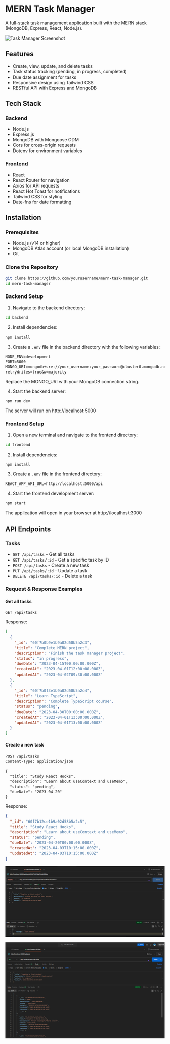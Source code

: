 # MERN Task Manager

A full-stack task management application built with the MERN stack (MongoDB, Express, React, Node.js).

![Task Manager Screenshot](https://picsum.photos/800/400)

## Features

- Create, view, update, and delete tasks
- Task status tracking (pending, in progress, completed)
- Due date assignment for tasks
- Responsive design using Tailwind CSS
- RESTful API with Express and MongoDB

## Tech Stack

### Backend
- Node.js
- Express.js
- MongoDB with Mongoose ODM
- Cors for cross-origin requests
- Dotenv for environment variables

### Frontend
- React
- React Router for navigation
- Axios for API requests
- React Hot Toast for notifications
- Tailwind CSS for styling
- Date-fns for date formatting

## Installation

### Prerequisites
- Node.js (v14 or higher)
- MongoDB Atlas account (or local MongoDB installation)
- Git

### Clone the Repository
```bash
git clone https://github.com/yourusername/mern-task-manager.git
cd mern-task-manager
```

### Backend Setup
1. Navigate to the backend directory:
```bash
cd backend
```

2. Install dependencies:
```bash
npm install
```

3. Create a `.env` file in the backend directory with the following variables:
```
NODE_ENV=development
PORT=5000
MONGO_URI=mongodb+srv://your_username:your_password@cluster0.mongodb.net/taskmanager?retryWrites=true&w=majority
```
Replace the MONGO_URI with your MongoDB connection string.

4. Start the backend server:
```bash
npm run dev
```
The server will run on http://localhost:5000

### Frontend Setup
1. Open a new terminal and navigate to the frontend directory:
```bash
cd frontend
```

2. Install dependencies:
```bash
npm install
```

3. Create a `.env` file in the frontend directory:
```
REACT_APP_API_URL=http://localhost:5000/api
```

4. Start the frontend development server:
```bash
npm start
```
The application will open in your browser at http://localhost:3000

## API Endpoints

### Tasks
- `GET /api/tasks` - Get all tasks
- `GET /api/tasks/:id` - Get a specific task by ID
- `POST /api/tasks` - Create a new task
- `PUT /api/tasks/:id` - Update a task
- `DELETE /api/tasks/:id` - Delete a task

### Request & Response Examples

#### Get all tasks
```
GET /api/tasks
```

Response:
```json
[
  {
    "_id": "60f7b0b9e1b9a02d58b5a2c3",
    "title": "Complete MERN project",
    "description": "Finish the task manager project",
    "status": "in progress",
    "dueDate": "2023-04-15T00:00:00.000Z",
    "createdAt": "2023-04-01T12:00:00.000Z",
    "updatedAt": "2023-04-02T09:30:00.000Z"
  },
  {
    "_id": "60f7b0f3e1b9a02d58b5a2c4",
    "title": "Learn TypeScript",
    "description": "Complete TypeScript course",
    "status": "pending",
    "dueDate": "2023-04-30T00:00:00.000Z",
    "createdAt": "2023-04-01T13:00:00.000Z",
    "updatedAt": "2023-04-01T13:00:00.000Z"
  }
]
```

#### Create a new task
```
POST /api/tasks
Content-Type: application/json

{
  "title": "Study React Hooks",
  "description": "Learn about useContext and useMemo",
  "status": "pending",
  "dueDate": "2023-04-20"
}
```

Response:
```json
{
  "_id": "60f7b12ce1b9a02d58b5a2c5",
  "title": "Study React Hooks",
  "description": "Learn about useContext and useMemo",
  "status": "pending",
  "dueDate": "2023-04-20T00:00:00.000Z",
  "createdAt": "2023-04-03T10:15:00.000Z",
  "updatedAt": "2023-04-03T10:15:00.000Z"
}
```
![alt text](public/image.png)

![alt text](public/image-1.png)


